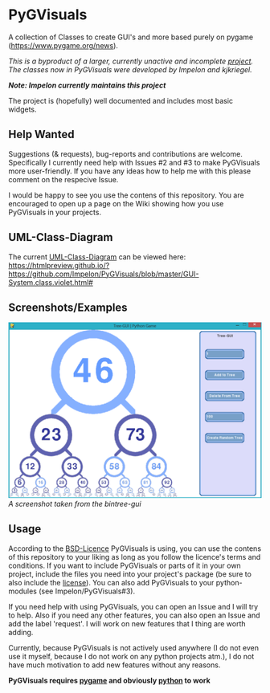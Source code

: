 # PyGVisuals
A collection of Classes to create GUI's and more based purely on pygame (https://www.pygame.org/news).

_This is a byproduct of a larger, currently unactive and incomplete [project](https://github.com/AlinaGri/CoolesSpiel). 
The classes now in PyGVisuals were developed by Impelon and kjkriegel._

___Note: Impelon currently maintains this project___

The project is (hopefully) well documented and includes most basic widgets. 

## Help Wanted
Suggestions (& requests), bug-reports and contributions are welcome. Specifically I currently need help with Issues #2 and #3 to make PyGVisuals more user-friendly. If you have any ideas how to help me with this please comment on the respecive Issue.

I would be happy to see you use the contens of this repository. You are encouraged to open up a page on the Wiki showing how you use PyGVisuals in your projects.

## UML-Class-Diagram
The current [UML-Class-Diagram](GUI-System.class.violet.html) can be viewed here: https://htmlpreview.github.io/?https://github.com/Impelon/PyGVisuals/blob/master/GUI-System.class.violet.html#

## Screenshots/Examples
![bintree-gui](pygvisuals/examples/bintree-gui/screenshot.png)
_A screenshot taken from the bintree-gui_

## Usage
According to the [BSD-Licence](LICENSE) PyGVisuals is using, you can use the contens of this repository to your liking as long as you follow the licence's terms and conditions. If you want to include PyGVisuals or parts of it in your own project, include the files you need into your project's package (be sure to also include the [license](LICENSE)). You can also add PyGVisuals to your python-modules (see Impelon/PyGVisuals#3).

If you need help with using PyGVisuals, you can open an Issue and I will try to help.
Also if you need any other features, you can also open an Issue and add the label 'request'. I will work on new features that I thing are worth adding. 

Currently, because PyGVisuals is not actively used anywhere (I do not even use it myself, because I do not work on any python projects atm.), I do not have much motivation to add new features without any reasons.

__PyGVisuals requires [pygame](https://www.pygame.org/news) and obviously [python](https://www.python.org/) to work__
